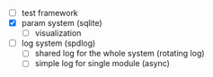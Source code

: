 * [ ] test framework
* [x] param system (sqlite)
    * [ ] visualization
* [ ] log system (spdlog)
    * [ ] shared log for the whole system (rotating log)
    * [ ] simple log for single module (async)
